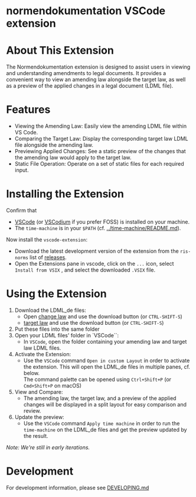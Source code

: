 # normendokumentation VSCode extension

# About This Extension

The Normendokumentation extension is designed to assist users in viewing and understanding amendments to legal documents. It provides a convenient way to view an amending law alongside the target law, as well as a preview of the applied changes in a legal document (LDML file).

# Features

- Viewing the Amending Law: Easily view the amending LDML file within VS Code.
- Comparing the Target Law: Display the corresponding target law LDML file alongside the amending law.
- Previewing Applied Changes: See a static preview of the changes that the amending law would apply to the target law.
- Static File Operation: Operate on a set of static files for each required input.

# Installing the Extension

Confirm that

- [VSCode](https://code.visualstudio.com/) (or [VSCodium](https://vscodium.com/) if you prefer FOSS) is installed on your machine.
- The `time-machine` is in your `$PATH` (cf. [../time-machine/README.md](../time-machine/README.md)).

Now install the `vscode-extension`:

- Download the latest development version of the extension from the `ris-norms` list of [releases](https://github.com/digitalservicebund/ris-norms/releases).
- Open the Extensions pane in vscode, click on the `...` icon, select `Install from VSIX` , and select the downloaded `.VSIX` file.

# Using the Extension

1. Download the LDML_de files:
   - Open [change law](https://github.com/digitalservicebund/ris-norms/blob/main/time-machine/src/test/resources/07_01_%C3%A4nderungsgesetz.xml) and use the download button (or `CTRL-SHIFT-S`)
   - [target law](https://github.com/digitalservicebund/ris-norms/blob/main/time-machine/src/test/resources/07_01_zu%C3%A4nderndesgesetz.xml) and use the download button (or `CTRL-SHIFT-S`)
1. Put these files into the same folder
1. Open your LDML files' folder in `VSCode``:
   - In `VSCode`, open the folder containing your amending law and target law LDML files.
1. Activate the Extension:
   - Use the `VSCode` command `Open in custom Layout` in order to activate the extension. This will open the LDML_de files in multiple panes, cf. below.<br>
     The command palette can be opened using `Ctrl+Shift+P` (or `Cmd+Shift+P` on macOS)
1. View and Compare:
   - The amending law, the target law, and a preview of the applied changes will be displayed in a split layout for easy comparison and review.
1. Update the preview:
   - Use the `VSCode` command `Apply time machine` in order to run the `time-machine` on the LDML_de files and get the preview updated by the result.

_Note: We're still in early iterations._

# Development

For development information, please see [DEVELOPING.md](https://github.com/digitalservicebund/ris-norms/blob/main/vscode-extension/DEVELOPING.md)
